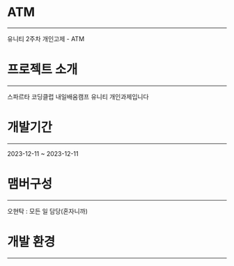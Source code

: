 # ATM
----
유니티 2주차 개인고제 - ATM
# 프로젝트 소개
----
스파르타 코딩클럽 내일배움캠프 유니티 개인과제입니다
# 개발기간 
----
2023-12-11 ~ 2023-12-11
# 맴버구성 
----
오현탁 : 모든 일 담당(혼자니까)

# 개발 환경
----

